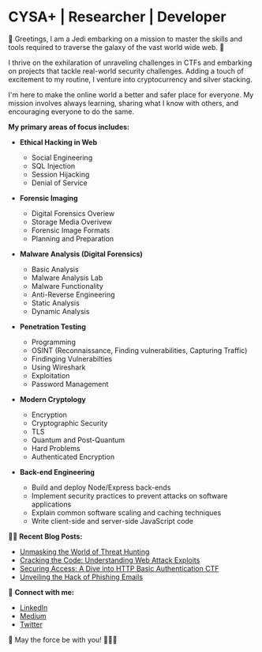 # CYSA+ | Researcher | Developer

👋 Greetings, I am a Jedi embarking on a mission to master the skills and tools required to traverse the galaxy of the vast world wide web. 🌌

I thrive on the exhilaration of unraveling challenges in CTFs and embarking on projects that tackle real-world security challenges. Adding a touch of excitement to my routine, I venture into cryptocurrency and silver stacking.

I'm here to make the online world a better and safer place for everyone. My mission involves always learning, sharing what I know with others, and encouraging everyone to do the same.

**My primary areas of focus includes:**

- **Ethical Hacking in Web**
  - Social Engineering
  - SQL Injection
  - Session Hijacking
  - Denial of Service

- **Forensic Imaging**
  - Digital Forensics Overiew 
  - Storage Media Overivew 
  - Forensic Image Formats
  - Planning and Preparation
 
- **Malware Analysis (Digital Forensics)**
  - Basic Analysis
  - Malware Analysis Lab
  - Malware Functionality 
  - Anti-Reverse Engineering
  - Static Analysis
  - Dynamic Analysis

- **Penetration Testing**
  - Programming
  - OSINT (Reconnaissance, Finding vulnerabilities, Capturing Traffic)
  - Findinging Vulnerabilties 
  - Using Wireshark
  - Exploitation 
  - Password Management 
 
- **Modern Cryptology**
  - Encryption
  - Cryptographic Security
  - TLS
  - Quantum and Post-Quantum
  - Hard Problems
  - Authenticated Encryption
 
- **Back-end Engineering**
  - Build and deploy Node/Express back-ends
  - Implement security practices to prevent attacks on software applications
  - Explain common software scaling and caching techniques
  - Write client-side and server-side JavaScript code

👨‍💻 **Recent Blog Posts:**

- [Unmasking the World of Threat Hunting](https://medium.com/@stewart.rj.b/fa06b964120f)
- [Cracking the Code: Understanding Web Attack Exploits](https://medium.com/@stewart.rj.b/cracking-the-code-understanding-web-attacks-exploits-88e04dd3fee2)
- [Securing Access: A Dive into HTTP Basic Authentication CTF](https://medium.com/@stewart.rj.b/securing-access-a-dive-into-http-basic-authentication-ctf-bbebf6b7281b)
- [Unveiling the Hack of Phishing Emails](https://medium.com/@stewart.rj.b/unveiling-the-hack-of-phishing-emails-b28335c33e92)

🤝 **Connect with me:**
- [LinkedIn](https://www.linkedin.com/in/ryan-stewart-clt21)
- [Medium](https://medium.com/@stewart.rj.b)
- [Twitter](https://twitter.com/I_Heart_DFIR)
  
🔵 May the force be with you! 🧙‍♂️✨

